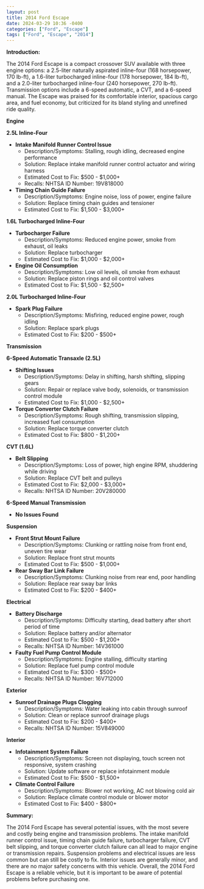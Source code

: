 ```yaml
---
layout: post
title: 2014 Ford Escape
date: 2024-03-29 10:36 -0400
categories: ["Ford", "Escape"]
tags: ["Ford", "Escape", "2014"]
---
```

**Introduction:**

The 2014 Ford Escape is a compact crossover SUV available with three engine options: a 2.5-liter naturally aspirated inline-four (168 horsepower, 170 lb-ft), a 1.6-liter turbocharged inline-four (178 horsepower, 184 lb-ft), and a 2.0-liter turbocharged inline-four (240 horsepower, 270 lb-ft). Transmission options include a 6-speed automatic, a CVT, and a 6-speed manual. The Escape was praised for its comfortable interior, spacious cargo area, and fuel economy, but criticized for its bland styling and unrefined ride quality.

**Engine**

**2.5L Inline-Four**

* **Intake Manifold Runner Control Issue**
    * Description/Symptoms: Stalling, rough idling, decreased engine performance
    * Solution: Replace intake manifold runner control actuator and wiring harness
    * Estimated Cost to Fix: $500 - $1,000+
    * Recalls: NHTSA ID Number: 19V818000
* **Timing Chain Guide Failure**
    * Description/Symptoms: Engine noise, loss of power, engine failure
    * Solution: Replace timing chain guides and tensioner
    * Estimated Cost to Fix: $1,500 - $3,000+

**1.6L Turbocharged Inline-Four**

* **Turbocharger Failure**
    * Description/Symptoms: Reduced engine power, smoke from exhaust, oil leaks
    * Solution: Replace turbocharger
    * Estimated Cost to Fix: $1,000 - $2,000+
* **Engine Oil Consumption**
    * Description/Symptoms: Low oil levels, oil smoke from exhaust
    * Solution: Replace piston rings and oil control valves
    * Estimated Cost to Fix: $1,500 - $2,500+

**2.0L Turbocharged Inline-Four**

* **Spark Plug Failure**
    * Description/Symptoms: Misfiring, reduced engine power, rough idling
    * Solution: Replace spark plugs
    * Estimated Cost to Fix: $200 - $500+

**Transmission**

**6-Speed Automatic Transaxle (2.5L)**

* **Shifting Issues**
    * Description/Symptoms: Delay in shifting, harsh shifting, slipping gears
    * Solution: Repair or replace valve body, solenoids, or transmission control module
    * Estimated Cost to Fix: $1,000 - $2,500+
* **Torque Converter Clutch Failure**
    * Description/Symptoms: Rough shifting, transmission slipping, increased fuel consumption
    * Solution: Replace torque converter clutch
    * Estimated Cost to Fix: $800 - $1,200+

**CVT (1.6L)**

* **Belt Slipping**
    * Description/Symptoms: Loss of power, high engine RPM, shuddering while driving
    * Solution: Replace CVT belt and pulleys
    * Estimated Cost to Fix: $2,000 - $3,000+
    * Recalls: NHTSA ID Number: 20V280000

**6-Speed Manual Transmission**

* **No Issues Found**

**Suspension**

* **Front Strut Mount Failure**
    * Description/Symptoms: Clunking or rattling noise from front end, uneven tire wear
    * Solution: Replace front strut mounts
    * Estimated Cost to Fix: $500 - $1,000+
* **Rear Sway Bar Link Failure**
    * Description/Symptoms: Clunking noise from rear end, poor handling
    * Solution: Replace rear sway bar links
    * Estimated Cost to Fix: $200 - $400+

**Electrical**

* **Battery Discharge**
    * Description/Symptoms: Difficulty starting, dead battery after short period of time
    * Solution: Replace battery and/or alternator
    * Estimated Cost to Fix: $500 - $1,200+
    * Recalls: NHTSA ID Number: 14V361000
* **Faulty Fuel Pump Control Module**
    * Description/Symptoms: Engine stalling, difficulty starting
    * Solution: Replace fuel pump control module
    * Estimated Cost to Fix: $300 - $500+
    * Recalls: NHTSA ID Number: 16V712000

**Exterior**

* **Sunroof Drainage Plugs Clogging**
    * Description/Symptoms: Water leaking into cabin through sunroof
    * Solution: Clean or replace sunroof drainage plugs
    * Estimated Cost to Fix: $200 - $400+
    * Recalls: NHTSA ID Number: 15V849000

**Interior**

* **Infotainment System Failure**
    * Description/Symptoms: Screen not displaying, touch screen not responsive, system crashing
    * Solution: Update software or replace infotainment module
    * Estimated Cost to Fix: $500 - $1,500+
* **Climate Control Failure**
    * Description/Symptoms: Blower not working, AC not blowing cold air
    * Solution: Replace climate control module or blower motor
    * Estimated Cost to Fix: $400 - $800+

**Summary:**

The 2014 Ford Escape has several potential issues, with the most severe and costly being engine and transmission problems. The intake manifold runner control issue, timing chain guide failure, turbocharger failure, CVT belt slipping, and torque converter clutch failure can all lead to major engine or transmission repairs. Suspension problems and electrical issues are less common but can still be costly to fix. Interior issues are generally minor, and there are no major safety concerns with this vehicle. Overall, the 2014 Ford Escape is a reliable vehicle, but it is important to be aware of potential problems before purchasing one.
